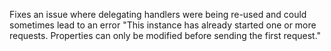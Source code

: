 Fixes an issue where delegating handlers were being re-used and could sometimes lead to an error "This instance has already started one or more requests. Properties can only be modified before sending the first request."